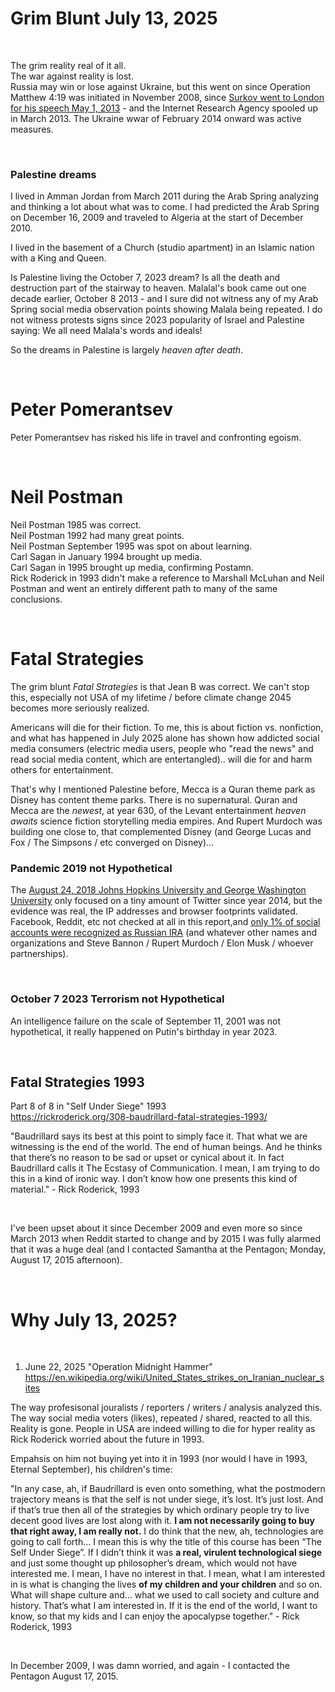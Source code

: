 # Grim Blunt July 13, 2025

&nbsp;

The grim reality real of it all.   
The war against reality is lost.  
Russia may win or lose against Ukraine, but this went on since Operation Matthew 4:19 was initiated in November 2008, since [Surkov went to London for his speech May 1, 2013](https://www.themoscowtimes.com/2013/05/14/after-surkov-a24031) - and the Internet Research Agency spooled up in March 2013. The Ukraine wwar of February 2014 onward was active measures.

&nbsp;

### Palestine dreams

I lived in Amman Jordan from March 2011 during the Arab Spring analyzing and thinking a lot about what was to come. I had predicted the Arab Spring on December 16, 2009 and traveled to Algeria at the start of December 2010.

I lived in the basement of a Church (studio apartment) in an Islamic nation with a King and Queen. 

Is Palestine living the October 7, 2023 dream? Is all the death and destruction part of the stairway to heaven. Malalal's book came out one decade earlier, October 8 2013 - and I sure did not witness any of my Arab Spring social media observation points showing Malala being repeated. I do not witness protests signs since 2023 popularity of Israel and Palestine saying: We all need Malala's words and ideals!

So the dreams in Palestine is largely *heaven after death*.

&nbsp;

# Peter Pomerantsev

 Peter Pomerantsev has risked his life in travel and confronting egoism.

 &nbsp;

 # Neil Postman

 Neil Postman 1985 was correct.   
 Neil Postman 1992 had many great points.  
 Neil Postman September 1995 was spot on about learning.  
 Carl Sagan in January 1994 brought up media.  
 Carl Sagan in 1995 brought up media, confirming Postamn.   
 Rick Roderick in 1993 didn't make a reference to Marshall McLuhan and Neil Postman and went an entirely different path to many of the same conclusions.

 &nbsp;

 # Fatal Strategies

The grim blunt *Fatal Strategies* is that Jean B was correct. We can't stop this, especially not USA of my lifetime / before climate change 2045 becomes more seriously realized.

Americans will die for their fiction. To me, this is about fiction vs. nonfiction, and what has happened in July 2025 alone has shown how addicted social media consumers (electric media users, people who "read the news" and read social media content, which are entertangled).. will die for and harm others for entertainment.

That's why I mentioned Palestine before, Mecca is a Quran theme park as Disney has content theme parks. There is no supernatural. Quran and Mecca are the *newest*, at year 630, of the Levant entertainment *heaven awaits* science fiction storytelling media empires. And Rupert Murdoch was building one close to, that complemented Disney (and George Lucas and Fox / The Simpsons / etc converged on Disney)...

### Pandemic 2019 not Hypothetical 

The [August 24, 2018 Johns Hopkins University and George Washington University](https://www.bbc.com/news/world-us-canada-45294192) only focused on a tiny amount of Twitter since year 2014, but the evidence was real, the IP addresses and browser footprints validated. Facebook, Reddit, etc not checked at all in this report,and [only 1% of social accounts were recognized as Russian IRA](https://www.washingtonpost.com/technology/2023/04/16/russia-disinformation-discord-leaked-documents/) (and whatever other names and organizations and Steve Bannon / Rupert Murdoch / Elon Musk / whoever partnerships).

&nbsp;

### October 7 2023 Terrorism not Hypothetical

An intelligence failure on the scale of September 11, 2001 was not hypothetical, it really happened on Putin's birthday in year 2023.

&nbsp;

## Fatal Strategies 1993

Part 8 of 8 in "Self Under Siege" 1993    
https://rickroderick.org/308-baudrillard-fatal-strategies-1993/

"Baudrillard says its best at this point to simply face it. That what we are witnessing is the end of the world. The end of human beings. And he thinks that there’s no reason to be sad or upset or cynical about it. In fact Baudrillard calls it The Ecstasy of Communication. I mean, I am trying to do this in a kind of ironic way. I don’t know how one presents this kind of material." - Rick Roderick, 1993

&nbsp;

I've been upset about it since December 2009 and even more so since March 2013 when Reddit started to change and by 2015 I was fully alarmed that it was a huge deal (and I contacted Samantha at the Pentagon; Monday, August 17, 2015 afternoon).

&nbsp;

# Why July 13, 2025?

&nbsp;

1. June 22, 2025 "Operation Midnight Hammer" https://en.wikipedia.org/wiki/United_States_strikes_on_Iranian_nuclear_sites

The way profesisonal jouralists / reporters / writers / analysis analyzed this. The way social media voters (likes), repeated / shared, reacted to all this. Reality is gone. People in USA are indeed willing to die for hyper reality as Rick Roderick worried about the future in 1993.

Empahsis on him not buying yet into it in 1993 (nor would I have in 1993, Eternal September), his children's time:

"In any case, ah, if Baudrillard is even onto something, what the postmodern trajectory means is that the self is not under siege, it’s lost. It’s just lost. And if that’s true then all of the strategies by which ordinary people try to live decent good lives are lost along with it. **I am not necessarily going to buy that right away, I am really not.** I do think that the new, ah, technologies are going to call forth… I mean this is why the title of this course has been “The Self Under Siege”. If I didn’t think it was **a real, virulent technological siege** and just some thought up philosopher’s dream, which would not have interested me. I mean, I have no interest in that. I mean, what I am interested in is what is changing the lives **of my children and your children** and so on. What will shape culture and… what we used to call society and culture and history. That’s what I am interested in. If it is the end of the world, I want to know, so that my kids and I can enjoy the apocalypse together." - Rick Roderick, 1993

&nbsp;

In December 2009, I was damn worried, and again - I contacted the Pentagon August 17, 2015.
